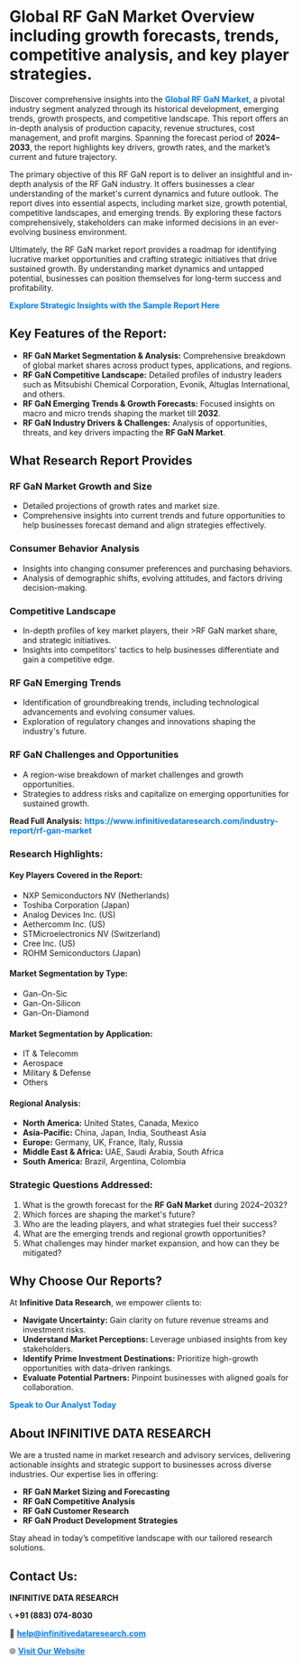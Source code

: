 <h1>Global RF GaN Market Overview including growth forecasts, trends, competitive analysis, and key player strategies.</h1>
<p>
Discover comprehensive insights into the 
<a href="https://www.infinitivedataresearch.com/industry-report/rf-gan-market" rel="dofollow" style="color: #007BFF; text-decoration: none;"><strong>Global RF GaN Market</strong></a>, a pivotal industry segment analyzed through its historical development, emerging trends, growth prospects, and competitive landscape. This report offers an in-depth analysis of production capacity, revenue structures, cost management, and profit margins. Spanning the forecast period of <strong>2024–2033</strong>, the report highlights key drivers, growth rates, and the market’s current and future trajectory.
</p>
<p>
The primary objective of this RF GaN report is to deliver an insightful and in-depth analysis of the RF GaN industry. It offers businesses a clear understanding of the market's current dynamics and future outlook. The report dives into essential aspects, including market size, growth potential, competitive landscapes, and emerging trends. By exploring these factors comprehensively, stakeholders can make informed decisions in an ever-evolving business environment.
</p>
<p>
Ultimately, the RF GaN market report provides a roadmap for identifying lucrative market opportunities and crafting strategic initiatives that drive sustained growth. By understanding market dynamics and untapped potential, businesses can position themselves for long-term success and profitability.
</p>
<p>
<a href="https://www.infinitivedataresearch.com/request-sample/reportId=106677" style="color: #007BFF; text-decoration: none;"><strong>Explore Strategic Insights with the Sample Report Here</strong></a>
</p>

<h2>Key Features of the Report:</h2>
<ul>
<li><strong>RF GaN Market Segmentation & Analysis:</strong> Comprehensive breakdown of global market shares across product types, applications, and regions.</li>
<li><strong>RF GaN Competitive Landscape:</strong> Detailed profiles of industry leaders such as Mitsubishi Chemical Corporation, Evonik, Altuglas International, and others.</li>
<li><strong>RF GaN Emerging Trends & Growth Forecasts:</strong> Focused insights on macro and micro trends shaping the market till <strong>2032</strong>.</li>
<li><strong>RF GaN Industry Drivers & Challenges:</strong> Analysis of opportunities, threats, and key drivers impacting the <strong>RF GaN Market</strong>.</li>
</ul>

<h2>What Research Report Provides</h2>
<h3>RF GaN Market Growth and Size</h3>
<ul>
<li>Detailed projections of growth rates and market size.</li>
<li>Comprehensive insights into current trends and future opportunities to help businesses forecast demand and align strategies effectively.</li>
</ul>

<h3>Consumer Behavior Analysis</h3>
<ul>
<li>Insights into changing consumer preferences and purchasing behaviors.</li>
<li>Analysis of demographic shifts, evolving attitudes, and factors driving decision-making.</li>
</ul>

<h3>Competitive Landscape</h3>
<ul>
<li>In-depth profiles of key market players, their >RF GaN market share, and strategic initiatives.</li>
<li>Insights into competitors' tactics to help businesses differentiate and gain a competitive edge.</li>
</ul>

<h3>RF GaN Emerging Trends</h3>
<ul>
<li>Identification of groundbreaking trends, including technological advancements and evolving consumer values.</li>
<li>Exploration of regulatory changes and innovations shaping the industry's future.</li>
</ul>

<h3>RF GaN Challenges and Opportunities</h3>
<ul>
<li>A region-wise breakdown of market challenges and growth opportunities.</li>
<li>Strategies to address risks and capitalize on emerging opportunities for sustained growth.</li>
</ul>
<p><strong>Read Full Analysis:</strong> <a href="https://www.infinitivedataresearch.com/industry-report/rf-gan-market" rel="dofollow" style="color: #007BFF; text-decoration: none;"><strong>https://www.infinitivedataresearch.com/industry-report/rf-gan-market</strong></a></p>
<h3>Research Highlights:</h3>
<h4>Key Players Covered in the Report:</h4>
<ul><li>NXP Semiconductors NV (Netherlands)</li><li>Toshiba Corporation (Japan)</li><li>Analog Devices Inc. (US)</li><li>Aethercomm Inc. (US)</li><li>STMicroelectronics NV (Switzerland)</li><li>Cree Inc. (US)</li><li>ROHM Semiconductors (Japan)</li></ul>
<h4>Market Segmentation by Type:</h4>
<ul><li>Gan-On-Sic</li><li>Gan-On-Silicon</li><li>Gan-On-Diamond</li></ul>
<h4>Market Segmentation by Application:</h4>
<ul><li>IT &amp; Telecomm</li><li>Aerospace</li><li>Military &amp; Defense</li><li>Others</li></ul>

<h4>Regional Analysis:</h4>
<ul>
<li><strong>North America:</strong> United States, Canada, Mexico</li>
<li><strong>Asia-Pacific:</strong> China, Japan, India, Southeast Asia</li>
<li><strong>Europe:</strong> Germany, UK, France, Italy, Russia</li>
<li><strong>Middle East & Africa:</strong> UAE, Saudi Arabia, South Africa</li>
<li><strong>South America:</strong> Brazil, Argentina, Colombia</li>
</ul>

<h3>Strategic Questions Addressed:</h3>
<ol>
<li>What is the growth forecast for the <strong>RF GaN Market</strong> during 2024–2032?</li>
<li>Which forces are shaping the market's future?</li>
<li>Who are the leading players, and what strategies fuel their success?</li>
<li>What are the emerging trends and regional growth opportunities?</li>
<li>What challenges may hinder market expansion, and how can they be mitigated?</li>
</ol>

<h2>Why Choose Our Reports?</h2>
<p>At <strong>Infinitive Data Research</strong>, we empower clients to:</p>
<ul>
<li><strong>Navigate Uncertainty:</strong> Gain clarity on future revenue streams and investment risks.</li>
<li><strong>Understand Market Perceptions:</strong> Leverage unbiased insights from key stakeholders.</li>
<li><strong>Identify Prime Investment Destinations:</strong> Prioritize high-growth opportunities with data-driven rankings.</li>
<li><strong>Evaluate Potential Partners:</strong> Pinpoint businesses with aligned goals for collaboration.</li>
</ul>
<p><a href="https://www.infinitivedataresearch.com/industry-report/rf-gan-market" rel="dofollow" style="color: #007BFF; text-decoration: none;"><strong>Speak to Our Analyst Today</strong></a></p>

<h2>About INFINITIVE DATA RESEARCH</h2>
<p>We are a trusted name in market research and advisory services, delivering actionable insights and strategic support to businesses across diverse industries. Our expertise lies in offering:</p>
<ul>
<li><strong>RF GaN Market Sizing and Forecasting</strong></li>
<li><strong>RF GaN Competitive Analysis</strong></li>
<li><strong>RF GaN Customer Research</strong></li>
<li><strong>RF GaN Product Development Strategies</strong></li>
</ul>
<p>Stay ahead in today’s competitive landscape with our tailored research solutions.</p>

<h2>Contact Us:</h2>
<p><strong>INFINITIVE DATA RESEARCH</strong></p>
<p>📞 <strong>+91 (883) 074-8030</strong></p>
<p>📧 <strong><a href="mailto:help@infinitivedataresearch.com" style="color: #007BFF;">help@infinitivedataresearch.com</a></strong></p>
<p>🌐 <strong><a href="https://www.infinitivedataresearch.com" rel="dofollow" style="color: #007BFF;">Visit Our Website</a></strong></p>